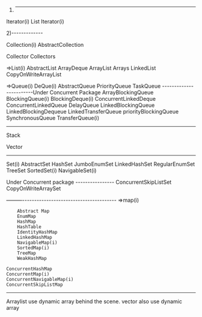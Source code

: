 
1) -----------
Iterator(i)
List Iterator(i)

2)-------------

Collection(i)
AbstractCollection

Collector
Collectors

=>List(i)
         AbstractList
         ArrayDeque
         ArrayList
         Arrays
         LinkedList
        CopyOnWriteArrayList






=>Queue(i)
    DeQue(i)
         AbstractQueue
         PriorityQueue
         TaskQueue
------------------------Under Concurrent Package
ArrayBlockingQueue
BlockingQueue(i)
BlockingDeque(i)
ConcurrentLinkedDeque
ConcurrentLinkedQueue
DelayQueue
LinkedBlockingQueue
LinkedBlockingDequeue
LinkedTransferQueue
priorityBlockingQueue
SynchronousQueue
TransferQueue(i)


-----------------------------------------------




Stack

Vector


--------------------------------------
  Set(i)
        AbstractSet
        HashSet
        JumboEnumSet
        LinkedHashSet
        RegularEnumSet
        TreeSet
        SortedSet(i)
        NavigableSet(i)
       
Under Concurrent package ----------------
    ConcurrentSkipListSet
    CopyOnWriteArraySet


———---------------------------------------
=>map(i)

        Abstract Map
        EnumMap
        HashMap
        HashTable
        IdentityHashMap
        LinkedHashMap
        NavigableMap(i)
        SortedMap(i)
        TreeMap
        WeakHashMap

    ConcurrentHashMap
    ConcurrentMap(i)
    ConcurrentNavigableMap(i)
    ConcurrentSkipListMap

-----------------------
Arraylist use dynamic array behind the scene.
vector also use dynamic array
